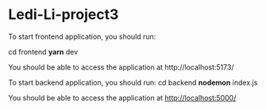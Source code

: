 # Ledi-Li-project3

To start frontend application, you should run:

cd frontend
**yarn** dev

You should be able to access the application at http://localhost:5173/


To start backend application, you should run:
cd backend
**nodemon** index.js

You should be able to access the application at [http://localhost:5000/](http://localhost:5173/)
